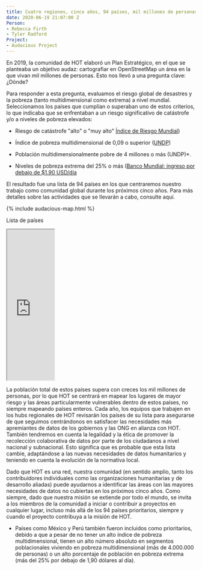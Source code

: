 ```yaml
---
title: Cuatro regiones, cinco años, 94 países, mil millones de personas
date: 2020-06-19 21:07:00 Z
Person:
- Rebecca Firth
- Tyler Radford
Project:
- Audacious Project
---
```


En 2019, la comunidad de HOT elaboró un Plan Estratégico, en el que se planteaba un objetivo audaz: cartografiar en OpenStreetMap un área en la que vivan mil millones de personas. Esto nos llevó a una pregunta clave: ¿Dónde?

Para responder a esta pregunta, evaluamos el riesgo global de desastres y la pobreza (tanto multidimensional como extrema) a nivel mundial. Seleccionamos los países que cumplían o superaban uno de estos criterios, lo que indicaba que se enfrentaban a un riesgo significativo de catástrofe y/o a niveles de pobreza elevados:

* Riesgo de catástrofe "alto" o "muy alto" [Índice de Riesgo Mundial](https://reliefweb.int/sites/reliefweb.int/files/resources/WorldRiskReport-2019_Online_english.pdf))

* Índice de pobreza multidimensional de 0,09 o superior ([UNDP](http://hdr.undp.org/sites/default/files/mpi_2019_publication.pdf))

* Población multidimensionalmente pobre de 4 millones o más (UNDP)*.

* Niveles de pobreza extrema del 25% o más ([Banco Mundial: ingreso por debajo de $1.90 USD/día](https://data.worldbank.org/topic/poverty)

El resultado fue una lista de 94 países en los que centraremos nuestro trabajo como comunidad global durante los próximos cinco años. Para más detalles sobre las actividades que se llevarán a cabo, consulte aquí.

{% include audacious-map.html %}

Lista de países

<iframe width="25%" height="400px" src="https://docs.google.com/spreadsheets/d/e/2PACX-1vQHXJL9aE5TI3ZcDcKuWlDhs8jKLJ5tafPz7B3vF_bdDkWWEdSVWot9Epp6wu7Uhr8I1uY_-wRakZOt/pubhtml?gid=0&range=A1:A95&single=true&widget=true&headers=false"></iframe>

La población total de estos países supera con creces los mil millones de personas, por lo que HOT se centrará en mapear los lugares de mayor riesgo y las áreas particularmente vulnerables dentro de estos países, no siempre mapeando países enteros. Cada año, los equipos que trabajen en los hubs regionales de HOT revisarán los países de su lista para asegurarse de que seguimos centrándonos en satisfacer las necesidades más apremiantes de datos de los gobiernos y las ONG en alianza con HOT. También tendremos en cuenta la legalidad y la ética de promover la recolección colaborativa de datos por parte de los ciudadanos a nivel nacional y subnacional. Esto significa que es probable que esta lista cambie, adaptándose a las nuevas necesidades de datos humanitarios y teniendo en cuenta la evolución de la normativa local.

Dado que HOT es una red, nuestra comunidad (en sentido amplio, tanto los contribuidores individuales como las organizaciones humanitarias y de desarrollo aliadas) puede ayudarnos a identificar las áreas con las mayores necesidades de datos no cubiertas en los próximos cinco años. Como siempre, dado que nuestra misión se extiende por todo el mundo, se invita a los miembros de la comunidad a iniciar o contribuir a proyectos en cualquier lugar, incluso más allá de los 94 países prioritarios, siempre y cuando el proyecto contribuya a la misión de HOT.

* Países como México y Perú también fueron incluidos como prioritarios, debido a que a pesar de no tener un alto índice de pobreza multidimensional, tienen un alto número absoluto en segmentos poblacionales viviendo en pobreza multidimensional (más de 4.000.000 de personas) o un alto porcentaje de población en pobreza extrema (más del 25% por debajo de 1,90 dólares al día).

